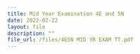 ```yaml
---
title: Mid Year Examination 4E and 5N
date: 2022-02-22
layout: file
description: ""
file_url: /files/4E5N MID YR EXAM TT.pdf
---
```


